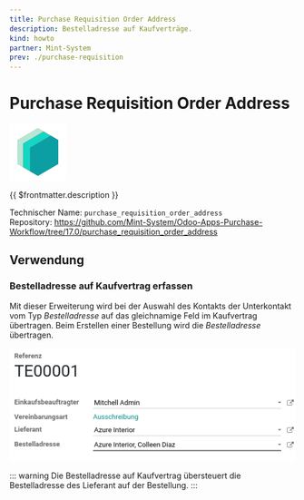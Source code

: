 ```yaml
---
title: Purchase Requisition Order Address
description: Bestelladresse auf Kaufverträge.
kind: howto
partner: Mint-System
prev: ./purchase-requisition
---
```

# Purchase Requisition Order Address
![icon_oms_box](attachments/icons_odoo_mint_system.png)

{{ $frontmatter.description }}

Technischer Name: `purchase_requisition_order_address`\
Repository: <https://github.com/Mint-System/Odoo-Apps-Purchase-Workflow/tree/17.0/purchase_requisition_order_address>

## Verwendung

### Bestelladresse auf Kaufvertrag erfassen

Mit dieser Erweiterung wird bei der Auswahl des Kontakts der Unterkontakt vom Typ *Bestelladresse* auf das gleichnamige Feld im Kaufvertrag übertragen. Beim Erstellen einer Bestellung wird die *Bestelladresse* übertragen.

![](attachments/Purchase%20Requisition%20Order%20Address.png)

::: warning
Die Bestelladresse auf Kaufvertrag übersteuert die Bestelladresse des Lieferant auf der Bestellung.
:::
